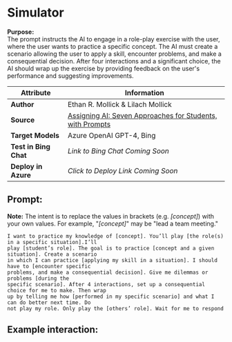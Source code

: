# Simulator
**Purpose:**   
The prompt instructs the AI to engage in a role-play exercise with the user, where the user wants to practice a specific concept. The AI must create a scenario allowing the user to apply a skill, encounter problems, and make a consequential decision. After four interactions and a significant choice, the AI should wrap up the exercise by providing feedback on the user's performance and suggesting improvements.  

| **Attribute** | **Information**       |
|---------------------|-----------------------|
| **Author** | Ethan R. Mollick & Lilach Mollick |
| **Source** | [Assigning AI: Seven Approaches for Students, with Prompts](https://papers.ssrn.com/sol3/papers.cfm?abstract_id=4475995) |
| **Target Models** | Azure OpenAI GPT-4, Bing |
| **Test in Bing Chat** | *Link to Bing Chat Coming Soon* |
| **Deploy in Azure** | *Click to Deploy Link Coming Soon* |


## Prompt:

**Note:** The intent is to replace the values in brackets (e.g. *\[concept\]*) with your own values. For example, "*\[concept\]*" may be "lead a team meeting."

```
I want to practice my knowledge of [concept]. You’ll play [the role(s) in a specific situation].I’ll 
play [student’s role]. The goal is to practice [concept and a given situation]. Create a scenario 
in which I can practice [applying my skill in a situation]. I should have to [encounter specific 
problems, and make a consequential decision]. Give me dilemmas or problems [during the 
specific scenario]. After 4 interactions, set up a consequential choice for me to make. Then wrap 
up by telling me how [performed in my specific scenario] and what I can do better next time. Do 
not play my role. Only play the [others’ role]. Wait for me to respond
```

## Example interaction: